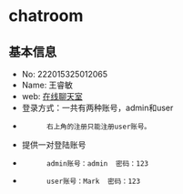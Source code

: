 # chatroom

## 基本信息
- No: 222015325012065
- Name: 王睿敏
- web: [在线聊天室](http://47.102.203.124:8080/chatroom)
- 登录方式：一共有两种账号，admin和user
-			右上角的注册只能注册user账号。

- 提供一对登陆账号
-			admin账号：admin  密码：123
-			user账号：Mark	 密码：123
